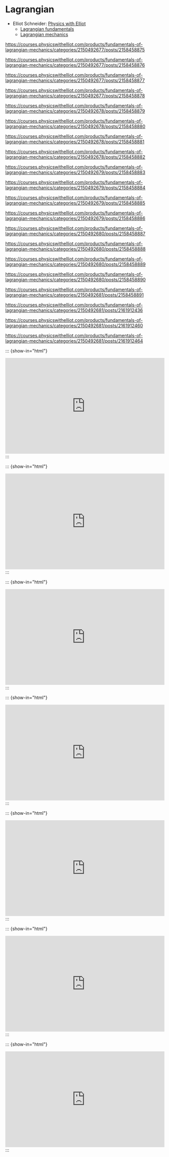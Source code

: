 # Lagrangian

- Elliot Schneider: [Physics with Elliot](https://www.youtube.com/@PhysicswithElliot/playlists)
  - [Lagrangian fundamentals](https://courses.physicswithelliot.com/products/fundamentals-of-lagrangian-mechanics)
  - [Lagrangian mechanics](https://www.youtube.com/playlist?list=PL-IZN8QRUw-xRsoJPtXBlJyWlWrjVEF0x)

https://courses.physicswithelliot.com/products/fundamentals-of-lagrangian-mechanics/categories/2150492677/posts/2158458875

https://courses.physicswithelliot.com/products/fundamentals-of-lagrangian-mechanics/categories/2150492677/posts/2158458876

https://courses.physicswithelliot.com/products/fundamentals-of-lagrangian-mechanics/categories/2150492677/posts/2158458877

https://courses.physicswithelliot.com/products/fundamentals-of-lagrangian-mechanics/categories/2150492677/posts/2158458878

https://courses.physicswithelliot.com/products/fundamentals-of-lagrangian-mechanics/categories/2150492678/posts/2158458879

https://courses.physicswithelliot.com/products/fundamentals-of-lagrangian-mechanics/categories/2150492678/posts/2158458880

https://courses.physicswithelliot.com/products/fundamentals-of-lagrangian-mechanics/categories/2150492678/posts/2158458881

https://courses.physicswithelliot.com/products/fundamentals-of-lagrangian-mechanics/categories/2150492678/posts/2158458882

https://courses.physicswithelliot.com/products/fundamentals-of-lagrangian-mechanics/categories/2150492679/posts/2158458883

https://courses.physicswithelliot.com/products/fundamentals-of-lagrangian-mechanics/categories/2150492679/posts/2158458884

https://courses.physicswithelliot.com/products/fundamentals-of-lagrangian-mechanics/categories/2150492679/posts/2158458885

https://courses.physicswithelliot.com/products/fundamentals-of-lagrangian-mechanics/categories/2150492679/posts/2158458886

https://courses.physicswithelliot.com/products/fundamentals-of-lagrangian-mechanics/categories/2150492680/posts/2158458887

https://courses.physicswithelliot.com/products/fundamentals-of-lagrangian-mechanics/categories/2150492680/posts/2158458888

https://courses.physicswithelliot.com/products/fundamentals-of-lagrangian-mechanics/categories/2150492680/posts/2158458889

https://courses.physicswithelliot.com/products/fundamentals-of-lagrangian-mechanics/categories/2150492680/posts/2158458890

https://courses.physicswithelliot.com/products/fundamentals-of-lagrangian-mechanics/categories/2150492681/posts/2158458891

https://courses.physicswithelliot.com/products/fundamentals-of-lagrangian-mechanics/categories/2150492681/posts/2161912436

https://courses.physicswithelliot.com/products/fundamentals-of-lagrangian-mechanics/categories/2150492681/posts/2161912460

https://courses.physicswithelliot.com/products/fundamentals-of-lagrangian-mechanics/categories/2150492681/posts/2161912464

::: {show-in="html"}
<iframe width=500 height=300 frameborder="0" allowfullscreen src="https://www.youtube.com/embed/0DHNGtsmmH8"></iframe>
:::

::: {show-in="html"}
<iframe width=500 height=300 frameborder="0" allowfullscreen src="https://www.youtube.com/embed/sUk9y23FPHk"></iframe>
:::

::: {show-in="html"}
<iframe width=500 height=300 frameborder="0" allowfullscreen src="https://www.youtube.com/embed/O0NYaO_OnH4"></iframe>
:::

::: {show-in="html"}
<iframe width=500 height=300 frameborder="0" allowfullscreen src="https://www.youtube.com/embed/KVk1QNTWBxQ"></iframe>
:::

::: {show-in="html"}
<iframe width=500 height=300 frameborder="0" allowfullscreen src="https://www.youtube.com/embed/h2SEK6Jjv3Y"></iframe>
:::

::: {show-in="html"}
<iframe width=500 height=300 frameborder="0" allowfullscreen src="https://www.youtube.com/embed/KpIaWiWvuRs"></iframe>
:::

::: {show-in="html"}
<iframe width=500 height=300 frameborder="0" allowfullscreen src="https://www.youtube.com/embed/13hCkUiu_mI"></iframe>
:::
